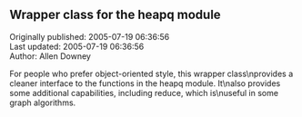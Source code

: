 ## Wrapper class for the heapq module  
Originally published: 2005-07-19 06:36:56  
Last updated: 2005-07-19 06:36:56  
Author: Allen Downey  
  
For people who prefer object-oriented style, this wrapper class\nprovides a cleaner interface to the functions in the heapq module.  It\nalso provides some additional capabilities, including reduce, which is\nuseful in some graph algorithms.